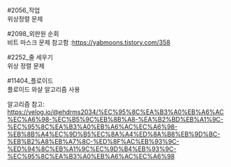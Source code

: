 #2056_작업        
위상정렬 문제

#2098_외판원 순회  
비트 마스크 문제 
참고함 :https://yabmoons.tistory.com/358

#2252_줄 세우기   
위상 정렬 문제    

#11404_플로이드      
플로이드 와샬 알고리즘 사용

알고리즘 참고: https://velog.io/@ehdrms2034/%EC%95%8C%EA%B3%A0%EB%A6%AC%EC%A6%98-%EC%B5%9C%EB%8B%A8-%EA%B2%BD%EB%A1%9C-%EC%95%8C%EA%B3%A0%EB%A6%AC%EC%A6%98-%EB%8B%A4%EC%9D%B5%EC%8A%A4%ED%8A%B8%EB%9D%BC-%EB%B2%A8%EB%A7%8C-%ED%8F%AC%EB%93%9C-%ED%94%8C%EB%A1%9C%EC%9D%B4%EB%93%9C-%EC%95%8C%EA%B3%A0%EB%A6%AC%EC%A6%98
